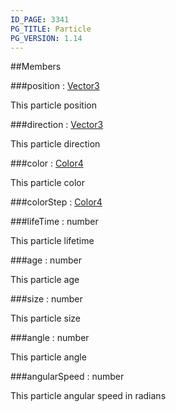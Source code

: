```yaml
---
ID_PAGE: 3341
PG_TITLE: Particle
PG_VERSION: 1.14
---
```


##Members

###position : [Vector3](page.php?p=3327)


This particle position

###direction : [Vector3](page.php?p=3327)


This particle direction

###color : [Color4](page.php?p=3325)


This particle color

###colorStep : [Color4](page.php?p=3325)


###lifeTime : number


This particle lifetime

###age : number


This particle age

###size : number


This particle size

###angle : number


This particle angle

###angularSpeed : number


This particle angular speed in radians


